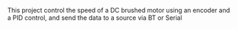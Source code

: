 This project control the speed of a DC brushed motor using an encoder and a PID control, and send the data to a source via BT or Serial
